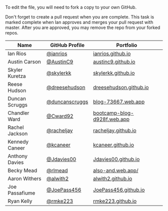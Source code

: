 To edit the file, you will need to fork a copy to your own GitHub.

Don't forget to create a pull request when you are complete. This task is marked complete when Ian approves and merges your pull request with master. After you are approved, you may remove the repo from your forked repos.

| Name | GitHub Profile | Portfolio |
| --- | --- | --- |
| Ian Rios | [@ianrios](https://github.com/ianrios) | [ianrios.github.io](https://ianrios.github.io/) |
| Austin Carson | [@AustinC9](https://github.com/AustinC9) | [austinc9.github.io](https://austinc9.github.io/) |
| Skyler Kuretza | [@skylerkk](https://github.com/skylerkk) | [skylerkk.github.io](https://skylerkk.github.io/) |
| Reese Hudson | [@dreesehudson](https://github.com/dreesehudson) | [dreesehudson.github.io](https://dreesehudson.github.io) |
| Duncan Scruggs | [@duncanscruggs](https://github.com/duncanbscruggs) | [blog-73667.web.app](https://blog-73667.web.app/) |
| Chandler Ward | [@Cward92](https://github.com/Cward92) | [bootcamp-blog-d928f.web.app](https://bootcamp-blog-d928f.web.app/) |
| Rachel Jackson | [@racheljay](https://github.com/racheljay) | [racheljay.github.io](https://racheljay.github.io/) |
| Kennedy Caneer | [@kcaneer](https://github.com/kcaneer) | [kcaneer.github.io](https://kcaneer.github.io/) |
| Anthony Davies | [@Jdavies00](https://github.com/Jdavies00) | [Jdavies00.github.io](https://jdavies00.github.io/) |
| Becky Mead | [@rlmead](https://github.com/rlmead) | [also-and.web.app/](https://also-and.web.app/) |
| Aaron Withers | [@alwith2](https://github.com/alwith2) | [alwith2.github.io](https://alwith2.github.io) |
| Joe Passafiume | [@JoePass456](https://github.com/JoePass456) | [JoePass456.github.io](https://JoePass456.github.io/) |
| Ryan Kelly | [@rmke223](https://github.com/Rmke223) | [rmke223.github.io](https://rmke223.github.io/) |
